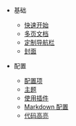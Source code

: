 * 基础
   * [快速开始](zh-cn/quickstart.md)
   * [多页文档](zh-cn/more-pages.md)
   * [定制导航栏](zh-cn/custom-navbar.md)
   * [封面](zh-cn/cover.md)

* 配置
  * [配置项](zh-cn/configuration.md)
  * [主题](zh-cn/themes.md)
  * [使用插件](zh-cn/plugins.md)
  * [Markdown 配置](zh-cn/markdown.md)
  * [代码高亮](zh-cn/language-highlight.md)
